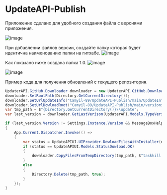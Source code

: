 # UpdateAPI-Publish
Приложение сделано для удобного создания файла с версиями приложения.

![image](https://user-images.githubusercontent.com/76705837/233179296-806440db-87a6-4e64-9081-2ba8c2608cf5.png)


При добавлении файлов версии, создайте папку которая будет идентична наименованию папки на гитхабе.
![image](https://user-images.githubusercontent.com/76705837/233179477-2a73f125-a36c-4a8b-a6e5-587ec8ff7adc.png)

Как показано ниже создана папка 1.0.
![image](https://user-images.githubusercontent.com/76705837/233179702-543bc507-de81-4745-b3d7-152ae9df74fb.png)

![image](https://user-images.githubusercontent.com/76705837/233179499-21d71430-1aac-4f4a-913d-e4911f796870.png)

Пример кода для получения обновлений с текущего репозитория.

```cs
UpdaterAPI.GitHub.Downloader downloader = new UpdaterAPI.GitHub.Downloader();
downloader.SetRootPath(Directory.GetCurrentDirectory());
downloader.SetUrlUpdateInfo("Camyil-89/UpdateAPI-Publish/main/UpdateInfo.xml");
downloader.SetUrlDowloadRoot("Camyil-89/UpdateAPI-Publish/main/versions");
var tmp_path = $"{Directory.GetCurrentDirectory()}\\update";
var last_version = downloader.GetLastVerison(UpdaterAPI.Models.TypeVersion.Release);

if (last_version.Version != Settings.Instance.Version && MessageBoxHelper.QuestionShow($"Доступна новая версия {last_version.Version}\nСкачать?") == MessageBoxResult.Yes)
{
	App.Current.Dispatcher.Invoke(() =>
	{
		var status = UpdateAPIUI.UIProvider.DowloadFilesWithInstaller(downloader, last_version, tmp_path);
		if (status == UpdateAPIUI.Models.StatusDowload.OK)
		{
			downloader.CopyFilesFromTempDirectory(tmp_path, $"taskkill /pid {Process.GetCurrentProcess().Id} &&", $"&& rmdir /s /q \"{Directory.GetCurrentDirectory()}\\update\" && \"{Process.GetCurrentProcess().MainModule.FileName.Split("\\").Last()}\"");
		}
		else
		{
			Directory.Delete(tmp_path, true);
		}
	});
}
```
